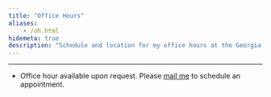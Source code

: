 ```yaml
---
title: "Office Hours"
aliases:
    - /oh.html
hidemeta: true
description: "Schedule and location for my office hours at the Georgia Institute of Technology."
---
```


--- 

- Office hour available upon request. Please [mail me](mailto:maghfira.ramadhani@gatech.edu) to schedule an appointment. 
